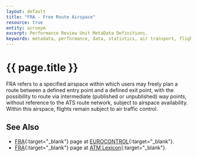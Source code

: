 ```yaml
---
layout: default
title: "FRA - Free Route Airspace"
resource: true
entity: acronym
excerpt: Performance Review Unit MetaData Definitions.
keywords: metadata, performance, data, statistics, air transport, flights, europe, delay, CODA
---
```

# {{ page.title }}

FRA refers to a  specified airspace within which users may freely plan
a route between a defined entry point and a defined exit point,
with the possibility to route via intermediate (published or unpublished)
way points, without reference to the ATS route network,
subject to airspace availability.
Within this airspace, flights remain subject to air traffic control.

## See Also

* [FRA][fraECTRL]{:target="_blank"} page at [EUROCONTROL][ectrl]{:target="_blank"}.
* [FRA][fraLEXI]{:target="_blank"} page at [ATM Lexicon][lexi]{:target="_blank"}.

[fraECTRL]: <http://www.eurocontrol.int/articles/free-route-airspace> "FRA -EUROCONTROL"
[fraLEXI]: <https://ext.eurocontrol.int/lexicon/index.php/Free_Route_Airspace> "FRA - ATM Lexicon"

[ectrl]: <https://www.eurocontrol.int/> "EUROCONTROL"
[lexi]: <https://ext.eurocontrol.int/lexicon/index.php/Main_Page> "ATM Lexicon"
